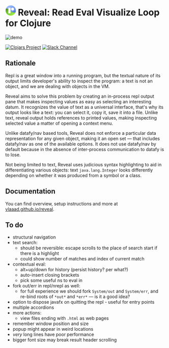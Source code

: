 # ![logo](src/vlaaad/reveal/logo-32.png) Reveal: Read Eval Visualize Loop for Clojure

![demo](https://vlaaad.github.io/assets/reveal/demo.gif)

[![Clojars Project](https://img.shields.io/clojars/v/vlaaad/reveal.svg?logo=clojure&logoColor=white&style=for-the-badge)](https://clojars.org/vlaaad/reveal)
[![Slack Channel](https://img.shields.io/badge/slack-clojurians%20%23reveal-blue.svg?logo=slack&style=for-the-badge)](https://clojurians.slack.com/messages/reveal/)

## Rationale

Repl is a great window into a running program, but the textual nature of its 
output limits developer's ability to inspect the program: a text is not an 
object, and we are dealing with objects in the VM.

Reveal aims to solve this problem by creating an in-process repl output pane 
that makes inspecting values as easy as selecting an interesting datum. It 
recognizes the value of text as a universal interface, that's why its output 
looks like a text: you can select it, copy it, save it into a file. Unlike text,
reveal output holds references to printed values, making inspecting selected 
value a matter of opening a context menu.

Unlike datafy/nav based tools, Reveal does not enforce a particular data 
representation for any given object, making it an open set — that includes 
datafy/nav as one of the available options. It does not use datafy/nav by 
default because in the absence of inter-process communication to datafy is 
to lose.

Not being limited to text, Reveal uses judicious syntax highlighting to aid 
in differentiating various objects: text `java.lang.Integer` looks differently 
depending on whether it was produced from a symbol or a class.

## Documentation

You can find overview, setup instructions and more at 
[vlaaad.github.io/reveal](https://vlaaad.github.io/reveal/).

## To do
- structural navigation
- text search:
  - should be reversible: escape scrolls to the place of search start if there is
    a highlight
  - could show number of matches and index of current match
- contextual eval:
  - alt+up/down for history (persist history? per what?)
  - auto-insert closing brackets
  - pick some useful ns to eval in
- fork out/err in repl/nrepl as well:
  - for full experience we should fork `System/out` and `System/err`, and re-bind roots of `*out*` and `*err*` — is it 
    a good idea?
- option to dispose javafx on quitting the repl - useful for entry points
- multiple accordions
- more actions:
  - view files ending with `.html` as web pages
- remember window position and size
- popup might appear in weird locations
- *very* long lines have poor performance
- bigger font size may break result header scrolling

